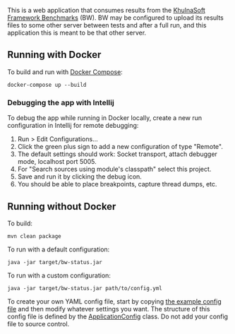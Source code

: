 This is a web application that consumes results from the [KhulnaSoft Framework
Benchmarks](https://github.com/KhulnaSoft/BenchWeb) (BW).  BW may
be configured to upload its results files to some other server between tests and
after a full run, and this application this is meant to be that other server.

## Running with Docker

To build and run with [Docker Compose](https://docs.docker.com/compose/):

```
docker-compose up --build
```

### Debugging the app with Intellij

To debug the app while running in Docker locally, create a new run configuration
in Intellij for remote debugging:

1. Run > Edit Configurations...
2. Click the green plus sign to add a new configuration of type "Remote".
3. The default settings should work: Socket transport, attach debugger mode, localhost port 5005.
4. For "Search sources using module's classpath" select this project.
5. Save and run it by clicking the debug icon.
6. You should be able to place breakpoints, capture thread dumps, etc.

## Running without Docker

To build:

```
mvn clean package
```

To run with a default configuration:

```
java -jar target/bw-status.jar
```

To run with a custom configuration:

```
java -jar target/bw-status.jar path/to/config.yml
```

To create your own YAML config file, start by copying [the example config
file](example-config.yml) and then modify whatever settings you want.  The
structure of this config file is defined by the
[ApplicationConfig](src/main/java/bw/status/config/ApplicationConfig.java)
class.  Do not add your config file to source control.
